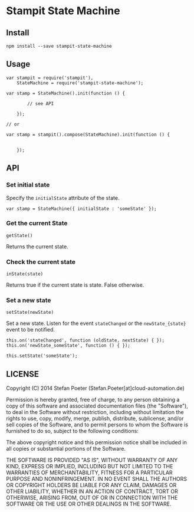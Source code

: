 # Stampit State Machine

## Install

`npm install --save stampit-state-machine`

## Usage

    var stampit = require('stampit'),
        StateMachine = require('stampit-state-machine'); 

    var stamp = StateMachine().init(function () {
        
            // see API
        
        });

    // or

    var stamp = stampit().compose(StateMachine).init(function () {
        
        
        });

## API

### Set initial state

Specify the `initialState` attribute of the state.

    var stamp = StateMachine({ initialState : 'someState' });


### Get the current State

`getState()`

Returns the current state.

### Check the current state

`inState(state)`

Returns true if the current state is state. False otherwise.

### Set a new state

`setState(newState)`

Set a new state. Listen for the event `stateChanged` or the `newState_{state}` event to be notified.

    this.on('stateChanged', function (oldState, nextState) { });
    this.on('newState_someState', function () { });

    this.setState('someState');

## LICENSE

Copyright (C) 2014 Stefan Poeter (Stefan.Poeter[at]cloud-automation.de)

Permission is hereby granted, free of charge, to any person obtaining a copy of this software and associated documentation files (the "Software"), to deal in the Software without restriction, including without limitation the rights to use, copy, modify, merge, publish, distribute, sublicense, and/or sell copies of the Software, and to permit persons to whom the Software is furnished to do so, subject to the following conditions:

The above copyright notice and this permission notice shall be included in all copies or substantial portions of the Software.

THE SOFTWARE IS PROVIDED "AS IS", WITHOUT WARRANTY OF ANY KIND, EXPRESS OR IMPLIED, INCLUDING BUT NOT LIMITED TO THE WARRANTIES OF MERCHANTABILITY, FITNESS FOR A PARTICULAR PURPOSE AND NONINFRINGEMENT. IN NO EVENT SHALL THE AUTHORS OR COPYRIGHT HOLDERS BE LIABLE FOR ANY CLAIM, DAMAGES OR OTHER LIABILITY, WHETHER IN AN ACTION OF CONTRACT, TORT OR OTHERWISE, ARISING FROM, OUT OF OR IN CONNECTION WITH THE SOFTWARE OR THE USE OR OTHER DEALINGS IN THE SOFTWARE.

